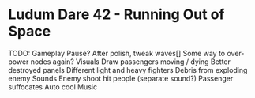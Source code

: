 Ludum Dare 42 - Running Out of Space
============================

TODO:
  Gameplay
    Pause?
    After polish, tweak waves[]
    Some way to over-power nodes again?
  Visuals
    Draw passengers moving / dying
    Better destroyed panels
    Different light and heavy fighters
    Debris from exploding enemy
  Sounds
    Enemy shoot hit people (separate sound?)
    Passenger suffocates
    Auto cool
  Music
